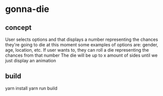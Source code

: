 # gonna-die

## concept
User selects options and that displays a number representing the chances they're going to die at this moment
   some examples of options are: gender, age, location, etc.
If user wants to, they can roll a die representing the chances from that number
The die will be up to x amount of sides until we just display an animation

## build
yarn install
yarn run build